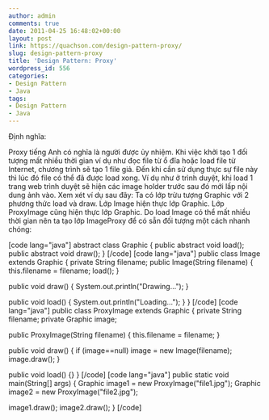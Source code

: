 ```yaml
---
author: admin
comments: true
date: 2011-04-25 16:48:02+00:00
layout: post
link: https://quachson.com/design-pattern-proxy/
slug: design-pattern-proxy
title: 'Design Pattern: Proxy'
wordpress_id: 556
categories:
- Design Pattern
- Java
tags:
- Design Pattern
- Java
---
```


Định nghĩa:

Proxy tiếng Anh có nghĩa là người được ủy nhiệm. Khi việc khởi tạo 1 đối tượng mất nhiều thời gian ví dụ như đọc file từ ổ đĩa hoặc load file từ Internet, chương trình sẽ tạo 1 file giả. Đến khi cần sử dụng thực sự file này thì lúc đó file có thể đã được load xong. Ví dụ như ở trình duyệt, khi load 1 trang web trình duyệt sẽ hiện các image holder trước sau đó mới lấp nội dung ảnh vào.
Xem xét ví dụ sau đây:
Ta có lớp trừu tượng Graphic với 2 phương thức load và draw. Lớp Image hiện thực lớp Graphic. Lớp ProxyImage cũng hiện thực lớp Graphic. Do load Image có thể mất nhiều thời gian nên ta tạo lớp ImageProxy để có sẵn đối tượng một cách nhanh chóng:

[code lang="java"]
abstract class Graphic {
public abstract void load();
   public abstract void draw();
}
[/code]
[code lang="java"]
public class Image extends Graphic {
   private String filename;
   public Image(String filename) {
      this.filename = filename;
      load();
   }

   public void draw() {
      System.out.println("Drawing...");
   }

   public void load() {
      System.out.println("Loading...");
   }
}
[/code]
[code lang="java"]
public class ProxyImage extends Graphic {
   private String filename;
   private Graphic image;

   public ProxyImage(String filename) {
      this.filename = filename;
   }

   public void draw() {
      if (image==null) image = new Image(filename);
      image.draw();
   }

   public void load() {}
}
[/code]
[code lang="java"]
public static void main(String[] args) {
   Graphic image1 = new ProxyImage("file1.jpg");
   Graphic image2 = new ProxyImage("file2.jpg");

   image1.draw();
   image2.draw();
}
[/code]
